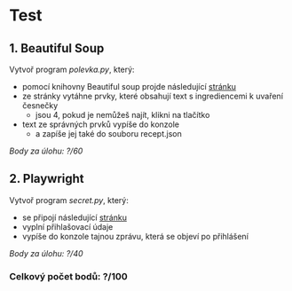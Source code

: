 # Test
## 1. Beautiful Soup
Vytvoř program *polevka.py*, který:
- pomocí knihovny Beautiful soup projde následující [stránku]([url](https://js-trebesin.github.io/bsoup-exam/))
- ze stránky vytáhne prvky, které obsahují text s ingrediencemi k uvaření česnečky 
  - jsou 4, pokud je nemůžeš najít, klikni na tlačítko
- text ze správných prvků vypíše do konzole
  - a zapíše jej také do souboru recept.json

*Body za úlohu: ?/60*


## 2. Playwright
Vytvoř program *secret.py*, který:
- se připojí následující [stránku]([url](https://js-trebesin.github.io/playwright-exam/))
- vyplní přihlašovací údaje
- vypíše do konzole tajnou zprávu, která se objeví po přihlášení

*Body za úlohu: ?/40*


### Celkový počet bodů: ?/100

